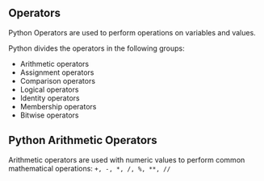 ## Operators

Python Operators are used to perform operations on variables and values.

Python divides the operators in the following groups:
- Arithmetic operators
- Assignment operators
- Comparison operators
- Logical operators
- Identity operators
- Membership operators
- Bitwise operators

## Python Arithmetic Operators
Arithmetic operators are used with numeric values to perform common mathematical operations:
`+, -, *, /, %, **, //`
